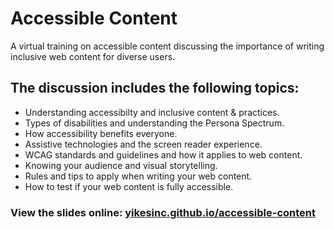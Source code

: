 # Accessible Content
A virtual training on accessible content discussing the importance of writing inclusive web content for diverse users.

## The discussion includes the following topics:

- Understanding accessibilty and inclusive content & practices.
- Types of disabilities and understanding the Persona Spectrum.
- How accessibility benefits everyone.
- Assistive technologies and the screen reader experience.
- WCAG standards and guidelines and how it applies to web content.
- Knowing your audience and visual storytelling.
- Rules and tips to apply when writing your web content.
- How to test if your web content is fully accessible.

### View the slides online: [yikesinc.github.io/accessible-content](https://yikesinc.github.io/accessible-content/) 
